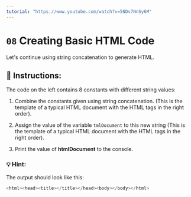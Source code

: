 ```yaml
---
tutorial: "https://www.youtube.com/watch?v=5NDv7NnSy6M"
---
```


# `08` Creating Basic HTML Code

Let's continue using string concatenation to generate HTML.

## :pencil: Instructions:

The code on the left contains 8 constants with different string values: 

1.  Combine the constants given using string concatenation. (This is the template of a typical HTML document with the HTML tags in the right order).

2. Assign the value of the variable `tmlDocument` to this new string (This is the template of a typical HTML document with the HTML tags in the right order).

3.  Print the value of **htmlDocument** to the console.

### 💡 Hint:


The output should look like this:
```js
<html><head><title></title></head><body></body></html>
```
